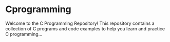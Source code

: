# Cprogramming
Welcome to the C Programming Repository! This repository contains a collection of C programs and code examples to help you learn and practice C programming...
